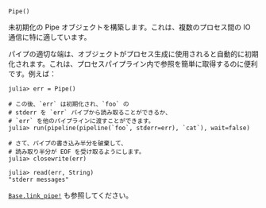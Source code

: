 ```
Pipe()
```

未初期化の Pipe オブジェクトを構築します。これは、複数のプロセス間の IO 通信に特に適しています。

パイプの適切な端は、オブジェクトがプロセス生成に使用されると自動的に初期化されます。これは、プロセスパイプライン内で参照を簡単に取得するのに便利です。例えば：

```
julia> err = Pipe()

# この後、`err` は初期化され、`foo` の
# stderr を `err` パイプから読み取ることができるか、
# `err` を他のパイプラインに渡すことができます。
julia> run(pipeline(pipeline(`foo`, stderr=err), `cat`), wait=false)

# さて、パイプの書き込み半分を破棄して、
# 読み取り半分が EOF を受け取るようにします。
julia> closewrite(err)

julia> read(err, String)
"stderr messages"
```

[`Base.link_pipe!`](@ref) も参照してください。
